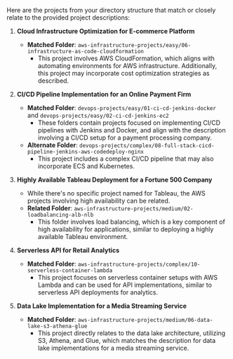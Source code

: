 Here are the projects from your directory structure that match or closely relate to the provided project descriptions:

1. **Cloud Infrastructure Optimization for E-commerce Platform**
   - **Matched Folder**: `aws-infrastructure-projects/easy/06-infrastructure-as-code-cloudformation`  
     - This project involves AWS CloudFormation, which aligns with automating environments for AWS infrastructure. Additionally, this project may incorporate cost optimization strategies as described.

2. **CI/CD Pipeline Implementation for an Online Payment Firm**
   - **Matched Folder**: `devops-projects/easy/01-ci-cd-jenkins-docker` and `devops-projects/easy/02-ci-cd-jenkins-ec2`
     - These folders contain projects focused on implementing CI/CD pipelines with Jenkins and Docker, and align with the description involving a CI/CD setup for a payment processing company.
   - **Alternate Folder**: `devops-projects/complex/08-full-stack-cicd-pipeline-jenkins-aws-codedeploy-nginx`
     - This project includes a complex CI/CD pipeline that may also incorporate ECS and Kubernetes.

3. **Highly Available Tableau Deployment for a Fortune 500 Company**
   - While there's no specific project named for Tableau, the AWS projects involving high availability can be related.
   - **Related Folder**: `aws-infrastructure-projects/medium/02-loadbalancing-alb-nlb`
     - This folder involves load balancing, which is a key component of high availability for applications, similar to deploying a highly available Tableau environment.

4. **Serverless API for Retail Analytics**
   - **Matched Folder**: `aws-infrastructure-projects/complex/10-serverless-container-lambda`
     - This project focuses on serverless container setups with AWS Lambda and can be used for API implementations, similar to serverless API deployments for analytics.

5. **Data Lake Implementation for a Media Streaming Service**
   - **Matched Folder**: `aws-infrastructure-projects/medium/06-data-lake-s3-athena-glue`
     - This project directly relates to the data lake architecture, utilizing S3, Athena, and Glue, which matches the description for data lake implementations for a media streaming service.